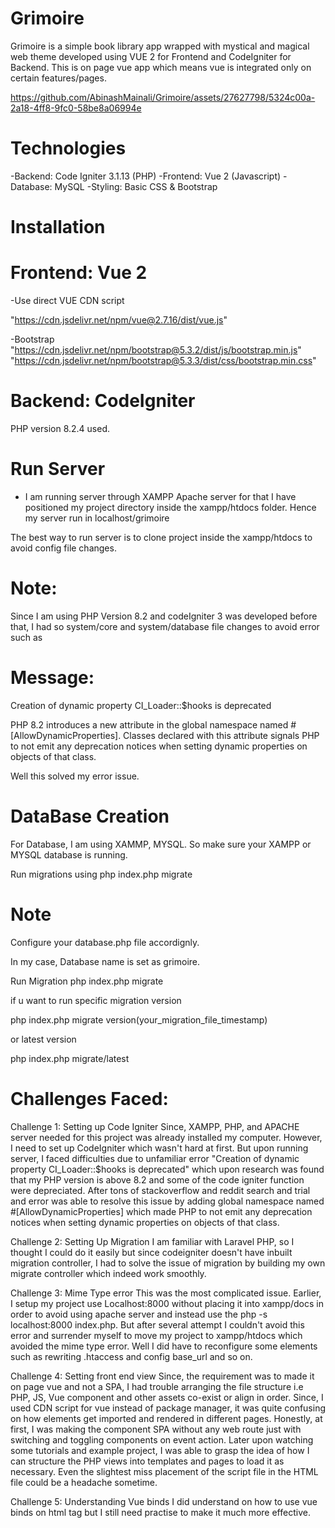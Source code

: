 # Grimoire
 Grimoire is a simple book library app wrapped with mystical and magical web theme developed using VUE 2 for Frontend and CodeIgniter for Backend.
 This is on page vue app which means vue is integrated only on certain features/pages. 

	

https://github.com/AbinashMainali/Grimoire/assets/27627798/5324c00a-2a18-4ff8-9fc0-58be8a06994e



# Technologies
-Backend: Code Igniter 3.1.13 (PHP)
-Frontend: Vue 2 (Javascript)
-Database: MySQL
-Styling: Basic CSS & Bootstrap

# Installation

# Frontend: Vue 2

-Use direct VUE CDN script

"https://cdn.jsdelivr.net/npm/vue@2.7.16/dist/vue.js"

-Bootstrap 
"https://cdn.jsdelivr.net/npm/bootstrap@5.3.2/dist/js/bootstrap.min.js"
"https://cdn.jsdelivr.net/npm/bootstrap@5.3.3/dist/css/bootstrap.min.css"

# Backend: CodeIgniter

PHP version 8.2.4 used.

# Run Server
- I am running server through XAMPP Apache server for that I have positioned my project directory inside the xampp/htdocs folder. 
Hence my server run in
localhost/grimoire

The best way to run server is to clone project inside the xampp/htdocs to avoid config file changes. 

# Note:
 Since I am using PHP Version 8.2 and codeIgniter 3 was developed before that, I had so system/core and system/database file changes to avoid error such as
# Message: 
Creation of dynamic property CI_Loader::$hooks is deprecated

PHP 8.2 introduces a new attribute in the global namespace named #[AllowDynamicProperties]. Classes declared with this attribute signals PHP to not emit any deprecation notices when setting dynamic properties on objects of that class.

Well this solved my error issue. 

# DataBase Creation

For Database, I am using XAMMP, MYSQL. So make sure your XAMPP or MYSQL database is running.

Run migrations using php index.php migrate

# Note
Configure your database.php file accordignly. 

In my case, Database name is set as grimoire. 

Run Migration
php index.php migrate

if u want to run specific migration version 

php index.php migrate version(your_migration_file_timestamp)

or latest version

php index.php migrate/latest


# Challenges Faced:

Challenge 1: Setting up Code Igniter
Since, XAMPP, PHP, and APACHE server needed for this project was already installed my computer. However, I need to set up CodeIgniter which wasn't hard at first. 
But upon running server, I faced difficulties due to unfamiliar error "Creation of dynamic property CI_Loader::$hooks is deprecated" which upon research was found
that my PHP version is above 8.2 and some of the code igniter function were depreciated. After tons of stackoverflow and reddit search and trial and error was able to
resolve this issue by adding global namespace named #[AllowDynamicProperties] which made PHP to not emit any deprecation notices when setting dynamic properties on objects of that class.

Challenge 2: Setting Up Migration
I am familiar with Laravel PHP, so I thought I could do it easily but since codeigniter doesn't have inbuilt migration controller, I had to solve the issue of migration by
building my own migrate controller which indeed work smoothly. 

Challenge 3: Mime Type error
This was the most complicated issue. Earlier, I setup my project use Localhost:8000 without placing it into xampp/docs in order to avoid using apache server and instead use the
php -s localhost:8000 index.php. But after several attempt I couldn't avoid this error and surrender myself to move my project to xampp/htdocs which avoided the mime type error. 
Well I did have to reconfigure some elements such as rewriting .htaccess and config base_url and so on. 

Challenge 4: Setting front end view
Since, the requirement was to made it on page vue and not a SPA, I had trouble arranging the file structure i.e PHP, JS, Vue component and other assets co-exist or align in order. Since, I used CDN script for vue instead of package manager, it was quite confusing on how elements get imported and rendered in different pages. Honestly, at first, I was making the component SPA without any web route just with switching and toggling components on event action. Later upon watching some tutorials and example project, I was able to grasp the idea of how I can structure the PHP views into templates and pages to load it as necessary. Even the slightest miss placement of the script file in the HTML file could be a 
headache sometime.

Challenge 5: Understanding Vue binds
I did understand on how to use vue binds on html tag but I still need practise to make it much more effective.










